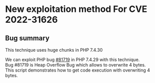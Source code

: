# New exploitation method For CVE 2022-31626

## Bug summary

This technique uses huge chunks in PHP 7.4.30

We can exploit PHP bug [#81719](https://bugs.php.net/bug.php?id=81719) in PHP 7.4.29 with this technique.\
Bug #81719 is Heap Overflow Bug which allows to overwrite 4 bytes.\
This script demonstrates how to get code execution with overwriting 4 bytes.